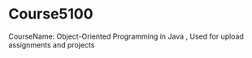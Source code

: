 # Course5100
CourseName: Object-Oriented Programming in Java , Used for upload assignments and projects
